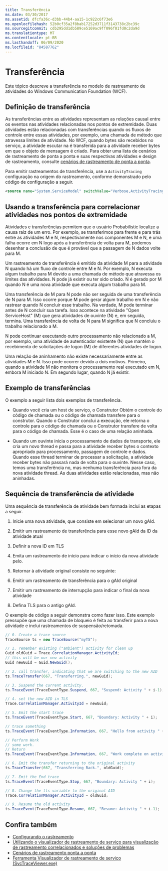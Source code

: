 ```yaml
---
title: Transferência
ms.date: 03/30/2017
ms.assetid: dfcfa36c-d3bb-44b4-aa15-1c922c6f73e6
ms.openlocfilehash: 52b0cf35a2f8bab17252d3711f3143738c2bc39c
ms.sourcegitcommit: cdb295dd1db589ce5169ac9ff096f01fd0c2da9d
ms.translationtype: MT
ms.contentlocale: pt-BR
ms.lasthandoff: 06/09/2020
ms.locfileid: "84587762"
---
```

# <a name="transfer"></a>Transferência
Este tópico descreve a transferência no modelo de rastreamento de atividades do Windows Communication Foundation (WCF).  
  
## <a name="transfer-definition"></a>Definição de transferência  
 As transferências entre as atividades representam as relações causal entre os eventos nas atividades relacionadas nos pontos de extremidade. Duas atividades estão relacionadas com transferências quando os fluxos de controle entre essas atividades, por exemplo, uma chamada de método que atravessa limites de atividade. No WCF, quando bytes são recebidos no serviço, a atividade escutar na é transferida para a atividade receber bytes em que o objeto de mensagem é criado. Para obter uma lista de cenários de rastreamento de ponta a ponta e suas respectivas atividades e design de rastreamento, consulte [cenários de rastreamento de ponta a ponta](end-to-end-tracing-scenarios.md).  
  
 Para emitir rastreamentos de transferência, use a `ActivityTracing` configuração na origem do rastreamento, conforme demonstrado pelo código de configuração a seguir.  
  
```xml  
<source name="System.ServiceModel" switchValue="Verbose,ActivityTracing">  
```  
  
## <a name="using-transfer-to-correlate-activities-within-endpoints"></a>Usando a transferência para correlacionar atividades nos pontos de extremidade  
 Atividades e transferências permitem que o usuário Probabilistic localize a causa raiz de um erro. Por exemplo, se transferimos para frente e para trás entre as atividades M e N, respectivamente nos componentes M e N, e uma falha ocorre em N logo após a transferência de volta para M, podemos desenhar a conclusão de que é provável que a passagem de N dados volte para M.  
  
 Um rastreamento de transferência é emitido da atividade M para a atividade N quando há um fluxo de controle entre M e N. Por exemplo, N executa algum trabalho para M devido a uma chamada de método que atravessa os limites das atividades. N pode já existir ou ter sido criado. N é gerado por M quando N é uma nova atividade que executa algum trabalho para M.  
  
 Uma transferência de M para N pode não ser seguida de uma transferência de N para M. Isso ocorre porque M pode gerar algum trabalho em N e não rastrear quando N concluir esse trabalho. Na verdade, M pode terminar antes de N concluir sua tarefa. Isso acontece na atividade "Open ServiceHost" (M) que gera atividades de ouvinte (N) e, em seguida, termina. Uma transferência de volta de N para M significa que N concluiu o trabalho relacionado a M.  
  
 N pode continuar executando outro processamento não relacionado a M, por exemplo, uma atividade de autenticador existente (N) que mantém o recebimento de solicitações de logon (M) de diferentes atividades de logon.  
  
 Uma relação de aninhamento não existe necessariamente entre as atividades M e N. Isso pode ocorrer devido a dois motivos. Primeiro, quando a atividade M não monitora o processamento real executado em N, embora M iniciado N. Em segundo lugar, quando N já existir.  
  
## <a name="example-of-transfers"></a>Exemplo de transferências  
 O exemplo a seguir lista dois exemplos de transferência.  
  
- Quando você cria um host de serviço, o Construtor Obtém o controle do código de chamada ou o código de chamada transfere para o construtor. Quando o Construtor conclui a execução, ele retorna o controle para o código de chamada ou o Construtor transfere de volta para o código de chamada. Esse é o caso de uma relação aninhada.  
  
- Quando um ouvinte inicia o processamento de dados de transporte, ele cria um novo thread e passa para a atividade receber bytes o contexto apropriado para processamento, passagem de controle e dados. Quando esse thread terminar de processar a solicitação, a atividade receber bytes não passará nada de volta para o ouvinte. Nesse caso, temos uma transferência no, mas nenhuma transferência para fora da nova atividade thread. As duas atividades estão relacionadas, mas não aninhadas.  
  
## <a name="activity-transfer-sequence"></a>Sequência de transferência de atividade  
 Uma sequência de transferência de atividade bem formada inclui as etapas a seguir.  
  
1. Inicie uma nova atividade, que consiste em selecionar um novo gAId.  
  
2. Emitir um rastreamento de transferência para esse novo gAId da ID da atividade atual  
  
3. Definir a nova ID em TLS  
  
4. Emita um rastreamento de início para indicar o início da nova atividade pelo.  
  
5. Retornar à atividade original consiste no seguinte:  
  
6. Emitir um rastreamento de transferência para o gAId original  
  
7. Emitir um rastreamento de interrupção para indicar o final da nova atividade  
  
8. Defina TLS para o antigo gAId.  
  
 O exemplo de código a seguir demonstra como fazer isso. Este exemplo pressupõe que uma chamada de bloqueio é feita ao transferir para a nova atividade e inclui rastreamentos de suspensão/retomada.  
  
```csharp
// 0. Create a trace source  
TraceSource ts = new TraceSource("myTS");  

// 1. remember existing ("ambient") activity for clean up  
Guid oldGuid = Trace.CorrelationManager.ActivityId;  
// this will be our new activity  
Guid newGuid = Guid.NewGuid();

// 2. call transfer, indicating that we are switching to the new AID  
ts.TraceTransfer(667, "Transferring.", newGuid);  

// 3. Suspend the current activity.  
ts.TraceEvent(TraceEventType.Suspend, 667, "Suspend: Activity " + i-1);  

// 4. set the new AID in TLS  
Trace.CorrelationManager.ActivityId = newGuid;  

// 5. Emit the start trace  
ts.TraceEvent(TraceEventType.Start, 667, "Boundary: Activity " + i);  

// trace something  
ts.TraceEvent(TraceEventType.Information, 667, "Hello from activity " + i);  

// Perform Work  
// some work.  
// Return  
ts.TraceEvent(TraceEventType.Information, 667, "Work complete on activity " + i);

// 6. Emit the transfer returning to the original activity  
ts.TraceTransfer(667, "Transferring Back.", oldGuid);  

// 7. Emit the End trace  
ts.TraceEvent(TraceEventType.Stop, 667, "Boundary: Activity " + i);  

// 8. Change the tls variable to the original AID  
Trace.CorrelationManager.ActivityId = oldGuid;

// 9. Resume the old activity  
ts.TraceEvent(TraceEventType.Resume, 667, "Resume: Activity " + i-1);  
```  
  
## <a name="see-also"></a>Confira também

- [Configurando o rastreamento](configuring-tracing.md)
- [Utilizando o visualizador de rastreamento de serviço para visualização de rastreamento correlacionados e soluções de problemas](using-service-trace-viewer-for-viewing-correlated-traces-and-troubleshooting.md)
- [Cenários de rastreamento ponta a ponta](end-to-end-tracing-scenarios.md)
- [Ferramenta Visualizador de rastreamento de serviço (SvcTraceViewer.exe)](../../service-trace-viewer-tool-svctraceviewer-exe.md)
